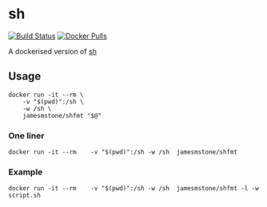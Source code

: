 # sh
 [![Build Status](https://travis-ci.org/jamesmstone/dockerfiles.svg?branch=master)](https://travis-ci.org/jamesmstone/dockerfiles) [![Docker Pulls](https://img.shields.io/docker/pulls/jamesmstone/shfmt.svg?maxAge=2592000)](https://hub.docker.com/r/jamesmstone/shfmt/)

A dockerised version of [sh](https://github.com/mvdan/sh)
## Usage
```
docker run -it --rm \
	-v "$(pwd)":/sh \
	-w /sh \
	jamesmstone/shfmt "$@"
```
### One liner
`docker run -it --rm 	-v "$(pwd)":/sh -w /sh 	jamesmstone/shfmt `

### Example
`docker run -it --rm 	-v "$(pwd)":/sh -w /sh 	jamesmstone/shfmt -l -w script.sh`
